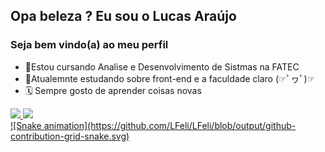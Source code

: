 ## Opa beleza ? Eu sou o Lucas Araújo
### Seja bem vindo(a) ao meu perfil

- 📘Estou cursando Analise e Desenvolvimento de Sistmas na FATEC
- 📌Atualemnte estudando sobre front-end e a faculdade claro (☞ﾟヮﾟ)☞
- 🗓 Sempre gosto de aprender coisas novas

 <div>
  <a href="https://github.com/LFeli">
  <img height="150em" src="https://github-readme-stats.vercel.app/api?username=LFeli&show_icons=true&theme=dark&include_all_commits=true&count_private=true"/>
  <img height="150em" src="https://github-readme-stats.vercel.app/api/top-langs/?username=LFeli&layout=compact&langs_count=7&theme=dark"/>
   </div>
    ![Snake animation](https://github.com/LFeli/LFeli/blob/output/github-contribution-grid-snake.svg)

  
 
  

